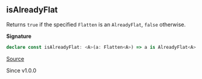 ## isAlreadyFlat

Returns `true` if the specified `Flatten` is an `AlreadyFlat`, `false` otherwise.

**Signature**

```ts
declare const isAlreadyFlat: <A>(a: Flatten<A>) => a is AlreadyFlat<A>
```

[Source](https://github.com/Effect-TS/effect/tree/main/packages/printer/src/Flatten.ts#L119)

Since v1.0.0